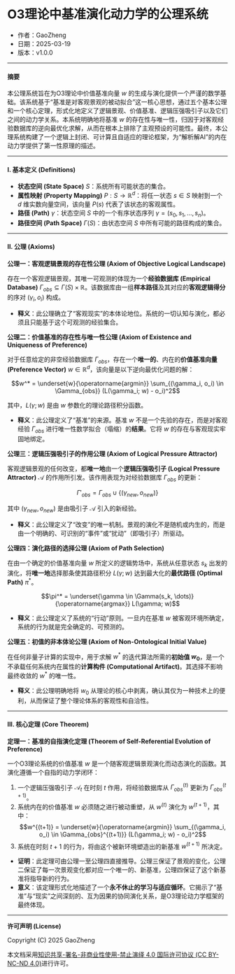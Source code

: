 # **O3理论中基准演化动力学的公理系统**

- 作者：GaoZheng
- 日期：2025-03-19
- 版本：v1.0.0

---

#### **摘要**

本公理系统旨在为O3理论中价值基准向量 $w$ 的生成与演化提供一个严谨的数学基础。该系统基于“基准是对客观景观的被动拟合”这一核心思想，通过五个基本公理和一个核心定理，形式化地定义了逻辑景观、价值基准、逻辑压强吸引子以及它们之间的动力学关系。本系统明确地将基准 $w$ 的存在性与唯一性，归因于对客观经验数据库的逆向最优化求解，从而在根本上排除了主观预设的可能性。最终，本公理系统构建了一个逻辑上封闭、可计算且自适应的理论框架，为“解析解AI”的内在动力学提供了第一性原理的描述。

---

#### **I. 基本定义 (Definitions)**

*   **状态空间 (State Space)** $S$：系统所有可能状态的集合。
*   **属性映射 (Property Mapping)** $P: S \to \mathbb{R}^d$：将任一状态 $s \in S$ 映射到一个 $d$ 维实数向量空间，该向量 $P(s)$ 代表了该状态的客观属性。
*   **路径 (Path)** $\gamma$：状态空间 $S$ 中的一个有序状态序列 $\gamma = (s_0, s_1, \dots, s_n)$。
*   **路径空间 (Path Space)** $\Gamma(S)$：由状态空间 $S$ 中所有可能的路径构成的集合。

---

#### **II. 公理 (Axioms)**

**公理一：客观逻辑景观的存在性公理 (Axiom of Objective Logical Landscape)**

存在一个客观逻辑景观，其唯一可观测的体现为一个**经验数据库 (Empirical Database)** $\Gamma_{obs} \subseteq \Gamma(S) \times \mathbb{R}$。该数据库由一组**样本路径**及其对应的**客观逻辑得分**的序对 $(\gamma_i, o_i)$ 构成。

*   **释义**：此公理确立了“客观现实”的本体论地位。系统的一切认知与演化，都必须且只能基于这个可观测的经验集合。

**公理二：价值基准的存在性与唯一性公理 (Axiom of Existence and Uniqueness of Preference)**

对于任意给定的非空经验数据库 $\Gamma_{obs}$，存在一个**唯一的**、内在的**价值基准向量 (Preference Vector)** $w \in \mathbb{R}^d$，该向量是以下逆向最优化问题的解：

$$w^* = \underset{w}{\operatorname{argmin}} \sum_{(\gamma_i, o_i) \in \Gamma_{obs}} (L(\gamma_i; w) - o_i)^2$$

其中，$L(\gamma; w)$ 是由 $w$ 参数化的理论路径积分函数。

*   **释义**：此公理定义了“基准”的来源。基准 $w$ 不是一个先验的存在，而是对客观经验 $\Gamma_{obs}$ 进行唯一性数学拟合（塌缩）的**结果**。它将 $w$ 的存在与客观现实牢固地绑定。

**公理三：逻辑压强吸引子的作用公理 (Axiom of Logical Pressure Attractor)**

客观逻辑景观的任何改变，都**唯一地**由一个**逻辑压强吸引子 (Logical Pressure Attractor)** $\mathcal{A}$ 的作用所引发。该作用表现为对经验数据库 $\Gamma_{obs}$ 的更新：

$$\Gamma'_{obs} = \Gamma_{obs} \cup \{(\gamma_{new}, o_{new})\}$$

其中 $(\gamma_{new}, o_{new})$ 是由吸引子 $\mathcal{A}$ 引入的新经验。

*   **释义**：此公理定义了“改变”的唯一机制。景观的演化不是随机或内生的，而是由一个明确的、可识别的“事件”或“扰动”（即吸引子）所驱动。

**公理四：演化路径的选择公理 (Axiom of Path Selection)**

在由一个确定的价值基准向量 $w$ 所定义的逻辑势场中，系统从任意状态 $s_k$ 出发的演化，将**唯一地**选择那条使其路径积分 $L(\gamma; w)$ 达到最大化的**最优路径 (Optimal Path)** $\pi^*$。

$$\pi^* = \underset{\gamma \in \Gamma(s_k, \dots)}{\operatorname{argmax}} L(\gamma; w)$$

*   **释义**：此公理定义了系统的“行动”原则。一旦内在基准 $w$ 被客观环境所确定，系统的行为就是完全确定的、可预测的。

**公理五：初值的非本体论公理 (Axiom of Non-Ontological Initial Value)**

在任何非量子计算的实现中，用于求解 $w^*$ 的迭代算法所需的**初始值 $w_0$**，是一个不承载任何系统内在属性的**计算构件 (Computational Artifact)**。其选择不影响最终收敛的 $w^*$ 的唯一性。

*   **释义**：此公理明确地将 $w_0$ 从理论的核心中剥离，确认其仅为一种技术上的便利，从而保证了整个理论体系的客观性和自洽性。

---

#### **III. 核心定理 (Core Theorem)**

**定理一：基准的自指演化定理 (Theorem of Self-Referential Evolution of Preference)**

一个O3理论系统的价值基准 $w$ 是一个随客观逻辑景观演化而动态演化的函数。其演化遵循一个自指的动力学闭环：

1.  一个逻辑压强吸引子 $\mathcal{A}_t$ 在时刻 $t$ 作用，将经验数据库从 $\Gamma_{obs}^{(t)}$ 更新为 $\Gamma_{obs}^{(t+1)}$。
2.  系统内在的价值基准 $w$ 必须随之进行被动重塑，从 $w^{(t)}$ 演化为 $w^{(t+1)}$，其中：
    $$w^{(t+1)} = \underset{w}{\operatorname{argmin}} \sum_{(\gamma_i, o_i) \in \Gamma_{obs}^{(t+1)}} (L(\gamma_i; w) - o_i)^2$$
3.  系统在时刻 $t+1$ 的行为，将由这个被新环境塑造出的新基准 $w^{(t+1)}$ 所决定。

*   **证明**：此定理可由公理一至公理四直接推导。公理三保证了景观的变化，公理二保证了每一次景观变化都对应一个唯一的、新基准，公理四保证了这个新基准将指导新的行为。
*   **意义**：该定理形式化地描述了一个**永不休止的学习与适应循环**。它揭示了“基准”与“现实”之间深刻的、互为因果的协同演化关系，是O3理论动力学框架的最终体现。

---

**许可声明 (License)**

Copyright (C) 2025 GaoZheng 

本文档采用[知识共享-署名-非商业性使用-禁止演绎 4.0 国际许可协议 (CC BY-NC-ND 4.0)](https://creativecommons.org/licenses/by-nc-nd/4.0/deed.zh-Hans)进行许可。
